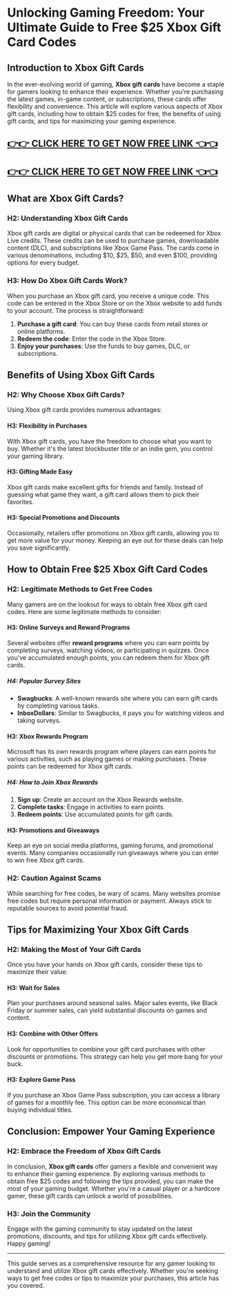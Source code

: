 # Unlocking Gaming Freedom: Your Ultimate Guide to Free $25 Xbox Gift Card Codes

## Introduction to Xbox Gift Cards

In the ever-evolving world of gaming, **Xbox gift cards** have become a staple for gamers looking to enhance their experience. Whether you're purchasing the latest games, in-game content, or subscriptions, these cards offer flexibility and convenience. This article will explore various aspects of Xbox gift cards, including how to obtain $25 codes for free, the benefits of using gift cards, and tips for maximizing your gaming experience.

[👉👉 CLICK HERE TO GET NOW FREE LINK 👈👈](https://todaylink.site/freegiftcard/)
-
[👉👉 CLICK HERE TO GET NOW FREE LINK 👈👈](https://todaylink.site/freegiftcard/)
-


## What are Xbox Gift Cards?

### H2: Understanding Xbox Gift Cards

Xbox gift cards are digital or physical cards that can be redeemed for Xbox Live credits. These credits can be used to purchase games, downloadable content (DLC), and subscriptions like Xbox Game Pass. The cards come in various denominations, including $10, $25, $50, and even $100, providing options for every budget.

### H3: How Do Xbox Gift Cards Work?

When you purchase an Xbox gift card, you receive a unique code. This code can be entered in the Xbox Store or on the Xbox website to add funds to your account. The process is straightforward:

1. **Purchase a gift card**: You can buy these cards from retail stores or online platforms.
2. **Redeem the code**: Enter the code in the Xbox Store.
3. **Enjoy your purchases**: Use the funds to buy games, DLC, or subscriptions.

## Benefits of Using Xbox Gift Cards

### H2: Why Choose Xbox Gift Cards?

Using Xbox gift cards provides numerous advantages:

#### H3: Flexibility in Purchases

With Xbox gift cards, you have the freedom to choose what you want to buy. Whether it's the latest blockbuster title or an indie gem, you control your gaming library.

#### H3: Gifting Made Easy

Xbox gift cards make excellent gifts for friends and family. Instead of guessing what game they want, a gift card allows them to pick their favorites.

#### H3: Special Promotions and Discounts

Occasionally, retailers offer promotions on Xbox gift cards, allowing you to get more value for your money. Keeping an eye out for these deals can help you save significantly.

## How to Obtain Free $25 Xbox Gift Card Codes

### H2: Legitimate Methods to Get Free Codes

Many gamers are on the lookout for ways to obtain free Xbox gift card codes. Here are some legitimate methods to consider:

#### H3: Online Surveys and Reward Programs

Several websites offer **reward programs** where you can earn points by completing surveys, watching videos, or participating in quizzes. Once you've accumulated enough points, you can redeem them for Xbox gift cards.

##### H4: Popular Survey Sites

- **Swagbucks**: A well-known rewards site where you can earn gift cards by completing various tasks.
- **InboxDollars**: Similar to Swagbucks, it pays you for watching videos and taking surveys.

#### H3: Xbox Rewards Program

Microsoft has its own rewards program where players can earn points for various activities, such as playing games or making purchases. These points can be redeemed for Xbox gift cards.

##### H4: How to Join Xbox Rewards

1. **Sign up**: Create an account on the Xbox Rewards website.
2. **Complete tasks**: Engage in activities to earn points.
3. **Redeem points**: Use accumulated points for gift cards.

#### H3: Promotions and Giveaways

Keep an eye on social media platforms, gaming forums, and promotional events. Many companies occasionally run giveaways where you can enter to win free Xbox gift cards.

### H2: Caution Against Scams

While searching for free codes, be wary of scams. Many websites promise free codes but require personal information or payment. Always stick to reputable sources to avoid potential fraud.

## Tips for Maximizing Your Xbox Gift Cards

### H2: Making the Most of Your Gift Cards

Once you have your hands on Xbox gift cards, consider these tips to maximize their value:

#### H3: Wait for Sales

Plan your purchases around seasonal sales. Major sales events, like Black Friday or summer sales, can yield substantial discounts on games and content.

#### H3: Combine with Other Offers

Look for opportunities to combine your gift card purchases with other discounts or promotions. This strategy can help you get more bang for your buck.

#### H3: Explore Game Pass

If you purchase an Xbox Game Pass subscription, you can access a library of games for a monthly fee. This option can be more economical than buying individual titles.

## Conclusion: Empower Your Gaming Experience

### H2: Embrace the Freedom of Xbox Gift Cards

In conclusion, **Xbox gift cards** offer gamers a flexible and convenient way to enhance their gaming experience. By exploring various methods to obtain free $25 codes and following the tips provided, you can make the most of your gaming budget. Whether you're a casual player or a hardcore gamer, these gift cards can unlock a world of possibilities.

### H3: Join the Community

Engage with the gaming community to stay updated on the latest promotions, discounts, and tips for utilizing Xbox gift cards effectively. Happy gaming!

---

This guide serves as a comprehensive resource for any gamer looking to understand and utilize Xbox gift cards effectively. Whether you're seeking ways to get free codes or tips to maximize your purchases, this article has you covered.
